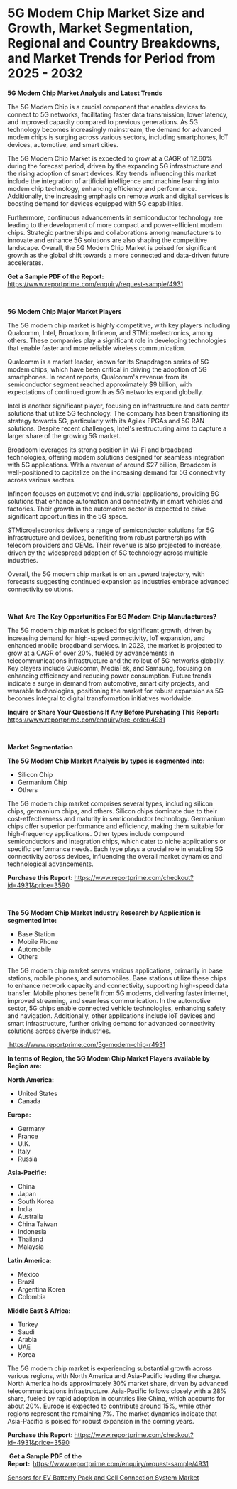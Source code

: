 <p><h1>5G Modem Chip Market Size and Growth, Market Segmentation, Regional and Country Breakdowns, and Market Trends for Period from 2025 -  2032</h1></p><p><strong>5G Modem Chip Market Analysis and Latest Trends</strong></p>
<p><p>The 5G Modem Chip is a crucial component that enables devices to connect to 5G networks, facilitating faster data transmission, lower latency, and improved capacity compared to previous generations. As 5G technology becomes increasingly mainstream, the demand for advanced modem chips is surging across various sectors, including smartphones, IoT devices, automotive, and smart cities.</p><p>The 5G Modem Chip Market is expected to grow at a CAGR of 12.60% during the forecast period, driven by the expanding 5G infrastructure and the rising adoption of smart devices. Key trends influencing this market include the integration of artificial intelligence and machine learning into modem chip technology, enhancing efficiency and performance. Additionally, the increasing emphasis on remote work and digital services is boosting demand for devices equipped with 5G capabilities.</p><p>Furthermore, continuous advancements in semiconductor technology are leading to the development of more compact and power-efficient modem chips. Strategic partnerships and collaborations among manufacturers to innovate and enhance 5G solutions are also shaping the competitive landscape. Overall, the 5G Modem Chip Market is poised for significant growth as the global shift towards a more connected and data-driven future accelerates.</p></p>
<p><strong>Get a Sample PDF of the Report:&nbsp;</strong> <a href="https://www.reportprime.com/enquiry/request-sample/4931?utm_campaign=2947&utm_medium=2&utm_source=Github&utm_content=ia&utm_term=19032025&utm_id=5g-modem-chip">https://www.reportprime.com/enquiry/request-sample/4931</a></p>
<p>&nbsp;</p>
<p><strong>5G Modem Chip Major Market Players</strong></p>
<p><p>The 5G modem chip market is highly competitive, with key players including Qualcomm, Intel, Broadcom, Infineon, and STMicroelectronics, among others. These companies play a significant role in developing technologies that enable faster and more reliable wireless communication.</p><p>Qualcomm is a market leader, known for its Snapdragon series of 5G modem chips, which have been critical in driving the adoption of 5G smartphones. In recent reports, Qualcomm's revenue from its semiconductor segment reached approximately $9 billion, with expectations of continued growth as 5G networks expand globally.</p><p>Intel is another significant player, focusing on infrastructure and data center solutions that utilize 5G technology. The company has been transitioning its strategy towards 5G, particularly with its Agilex FPGAs and 5G RAN solutions. Despite recent challenges, Intel's restructuring aims to capture a larger share of the growing 5G market.</p><p>Broadcom leverages its strong position in Wi-Fi and broadband technologies, offering modem solutions designed for seamless integration with 5G applications. With a revenue of around $27 billion, Broadcom is well-positioned to capitalize on the increasing demand for 5G connectivity across various sectors.</p><p>Infineon focuses on automotive and industrial applications, providing 5G solutions that enhance automation and connectivity in smart vehicles and factories. Their growth in the automotive sector is expected to drive significant opportunities in the 5G space.</p><p>STMicroelectronics delivers a range of semiconductor solutions for 5G infrastructure and devices, benefiting from robust partnerships with telecom providers and OEMs. Their revenue is also projected to increase, driven by the widespread adoption of 5G technology across multiple industries.</p><p>Overall, the 5G modem chip market is on an upward trajectory, with forecasts suggesting continued expansion as industries embrace advanced connectivity solutions.</p></p>
<p>&nbsp;</p>
<p><strong>What Are The Key Opportunities For 5G Modem Chip Manufacturers?</strong></p>
<p><p>The 5G modem chip market is poised for significant growth, driven by increasing demand for high-speed connectivity, IoT expansion, and enhanced mobile broadband services. In 2023, the market is projected to grow at a CAGR of over 20%, fueled by advancements in telecommunications infrastructure and the rollout of 5G networks globally. Key players include Qualcomm, MediaTek, and Samsung, focusing on enhancing efficiency and reducing power consumption. Future trends indicate a surge in demand from automotive, smart city projects, and wearable technologies, positioning the market for robust expansion as 5G becomes integral to digital transformation initiatives worldwide.</p></p>
<p><strong>Inquire or Share Your Questions If Any Before Purchasing This Report:</strong> <a href="https://www.reportprime.com/enquiry/pre-order/4931?utm_campaign=2947&utm_medium=2&utm_source=Github&utm_content=ia&utm_term=19032025&utm_id=5g-modem-chip">https://www.reportprime.com/enquiry/pre-order/4931</a></p>
<p>&nbsp;</p>
<p><strong>Market Segmentation</strong></p>
<p><strong>The 5G Modem Chip Market Analysis by types is segmented into:</strong></p>
<p><ul><li>Silicon Chip</li><li>Germanium Chip</li><li>Others</li></ul></p>
<p><p>The 5G modem chip market comprises several types, including silicon chips, germanium chips, and others. Silicon chips dominate due to their cost-effectiveness and maturity in semiconductor technology. Germanium chips offer superior performance and efficiency, making them suitable for high-frequency applications. Other types include compound semiconductors and integration chips, which cater to niche applications or specific performance needs. Each type plays a crucial role in enabling 5G connectivity across devices, influencing the overall market dynamics and technological advancements.</p></p>
<p><strong>Purchase this Report:&nbsp;</strong><a href="https://www.reportprime.com/checkout?id=4931&price=3590&utm_campaign=2947&utm_medium=2&utm_source=Github&utm_content=ia&utm_term=19032025&utm_id=5g-modem-chip">https://www.reportprime.com/checkout?id=4931&price=3590</a></p>
<p>&nbsp;</p>
<p><strong>The 5G Modem Chip Market Industry Research by Application is segmented into:</strong></p>
<p><ul><li>Base Station</li><li>Mobile Phone</li><li>Automobile</li><li>Others</li></ul></p>
<p><p>The 5G modem chip market serves various applications, primarily in base stations, mobile phones, and automobiles. Base stations utilize these chips to enhance network capacity and connectivity, supporting high-speed data transfer. Mobile phones benefit from 5G modems, delivering faster internet, improved streaming, and seamless communication. In the automotive sector, 5G chips enable connected vehicle technologies, enhancing safety and navigation. Additionally, other applications include IoT devices and smart infrastructure, further driving demand for advanced connectivity solutions across diverse industries.</p></p>
<p><a href="https://www.reportprime.com/5g-modem-chip-r4931?utm_campaign=2947&utm_medium=2&utm_source=Github&utm_content=ia&utm_term=19032025&utm_id=5g-modem-chip">&nbsp;https://www.reportprime.com/5g-modem-chip-r4931</a></p>
<p><strong>In terms of Region, the 5G Modem Chip Market Players available by Region are:</strong></p>
<p>
    <p> <strong> North America: </strong>
        <ul>
            <li>United States</li>
            <li>Canada</li>
        </ul>
        </p> 
    <p> <strong> Europe: </strong>
        <ul>
            <li>Germany</li>
            <li>France</li>
            <li>U.K.</li>
            <li>Italy</li>
            <li>Russia</li>
        </ul>
        </p> 
    <p> <strong> Asia-Pacific: </strong>
        <ul>
            <li>China</li>
            <li>Japan</li>
            <li>South Korea</li>
            <li>India</li>
            <li>Australia</li>
            <li>China Taiwan</li>
            <li>Indonesia</li>
            <li>Thailand</li>
            <li>Malaysia</li>
        </ul>
        </p> 
    <p> <strong> Latin America: </strong>
        <ul>
            <li>Mexico</li>
            <li>Brazil</li>
            <li>Argentina Korea</li>
            <li>Colombia</li>
        </ul>
        </p> 
    <p> <strong> Middle East & Africa: </strong>
        <ul>
            <li>Turkey</li>
            <li>Saudi</li>
            <li>Arabia</li>
            <li>UAE</li>
            <li>Korea</li>
        </ul>
    </p>
    </p>
<p><p>The 5G modem chip market is experiencing substantial growth across various regions, with North America and Asia-Pacific leading the charge. North America holds approximately 30% market share, driven by advanced telecommunications infrastructure. Asia-Pacific follows closely with a 28% share, fueled by rapid adoption in countries like China, which accounts for about 20%. Europe is expected to contribute around 15%, while other regions represent the remaining 7%. The market dynamics indicate that Asia-Pacific is poised for robust expansion in the coming years.</p></p>
<p><strong>Purchase this Report: </strong><a href="https://www.reportprime.com/checkout?id=4931&price=3590&utm_campaign=2947&utm_medium=2&utm_source=Github&utm_content=ia&utm_term=19032025&utm_id=5g-modem-chip">https://www.reportprime.com/checkout?id=4931&price=3590</a></p>
<p>&nbsp;<strong>Get a Sample PDF of the Report:&nbsp;&nbsp;</strong><a href="https://www.reportprime.com/enquiry/request-sample/4931?utm_campaign=2947&utm_medium=2&utm_source=Github&utm_content=ia&utm_term=19032025&utm_id=5g-modem-chip">https://www.reportprime.com/enquiry/request-sample/4931</a></p>
<p><strong></strong></p>
<p><p><a href="https://github.com/djembashote/Market-Research-Report-List-1/blob/main/sensors-for-ev-batterty-pack-and-cell-connection-system-market.md?utm_campaign=2947&utm_medium=2&utm_source=Github&utm_content=ia&utm_term=19032025&utm_id=5g-modem-chip">Sensors for EV Batterty Pack and Cell Connection System Market</a></p></p>